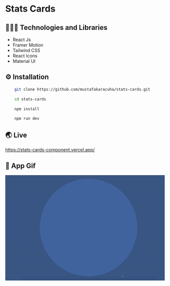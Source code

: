# Stats Cards 


## 👨🏻‍💻 Technologies and Libraries

- React Js
- Framer Motion
- Tailwind CSS
- React Icons
- Material UI

  
## ⚙️ Installation 

```bash 
    git clone https://github.com/mustafakaracuha/stats-cards.git
```
```bash 
    cd stats-cards
```
```bash 
    npm install
```
```bash 
    npm run dev
```


    
## 🌏 Live
https://stats-cards-component.vercel.app/

  
## 🎨 App Gif

<img align="center" width="900" width="900" src="https://github.com/mustafakaracuha/stats-cards/blob/main/src/assets/app.gif" />

  

